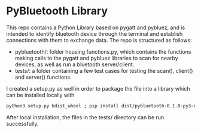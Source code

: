 # PyBluetooth Library

This repo contains a Python Library based on pygatt and pybluez, and is intended to identify bluetooth device through the terminal and establish connections with them to exchange data. The repo is structured as follows:

* pybluetooth/: folder housing functions.py, which contains the functions making calls to the pygatt and pybluez libraries to scan for nearby devices, as well as run a bluetooth server/client.
* tests/: a folder containing a few test cases for testing the scan(), client() and server() functions.

I created a setup.py as well in order to package the file into a library which can be installed locally with 

```bash
python3 setup.py bdist_wheel ; pip install dist/pybluetooth-0.1.0-py3-none-any.whl
```

After local installation, the files in the tests/ directory can be run successfully.

